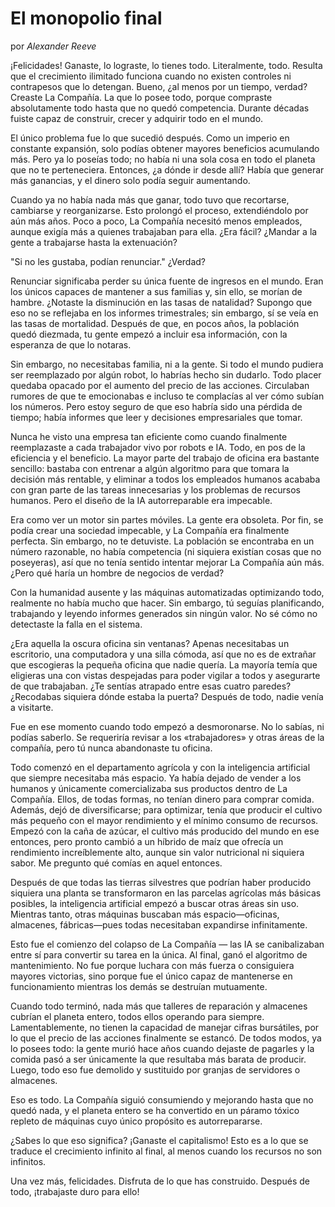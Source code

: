 # El monopolio final

por *Alexander Reeve*

¡Felicidades! Ganaste, lo lograste, lo tienes todo. Literalmente, todo. Resulta que el crecimiento ilimitado funciona cuando no existen controles ni contrapesos que lo detengan. Bueno, ¿al menos por un tiempo, verdad? Creaste La Compañía. La que lo posee todo, porque compraste absolutamente todo hasta que no quedó competencia. Durante décadas fuiste capaz de construir, crecer y adquirir todo en el mundo.

El único problema fue lo que sucedió después. Como un imperio en constante expansión, solo podías obtener mayores beneficios acumulando más. Pero ya lo poseías todo; no había ni una sola cosa en todo el planeta que no te perteneciera. Entonces, ¿a dónde ir desde allí? Había que generar más ganancias, y el dinero solo podía seguir aumentando.

Cuando ya no había nada más que ganar, todo tuvo que recortarse, cambiarse y reorganizarse. Esto prolongó el proceso, extendiéndolo por aún más años. Poco a poco, La Compañía necesitó menos empleados, aunque exigía más a quienes trabajaban para ella. ¿Era fácil? ¿Mandar a la gente a trabajarse hasta la extenuación?

"Si no les gustaba, podían renunciar." ¿Verdad?

Renunciar significaba perder su única fuente de ingresos en el mundo. Eran los únicos capaces de mantener a sus familias y, sin ello, se morían de hambre. ¿Notaste la disminución en las tasas de natalidad? Supongo que eso no se reflejaba en los informes trimestrales; sin embargo, sí se veía en las tasas de mortalidad. Después de que, en pocos años, la población quedó diezmada, tu gente empezó a incluir esa información, con la esperanza de que lo notaras.

Sin embargo, no necesitabas familia, ni a la gente. Si todo el mundo pudiera ser reemplazado por algún robot, lo habrías hecho sin dudarlo. Todo placer quedaba opacado por el aumento del precio de las acciones. Circulaban rumores de que te emocionabas e incluso te complacías al ver cómo subían los números. Pero estoy seguro de que eso habría sido una pérdida de tiempo; había informes que leer y decisiones empresariales que tomar.

Nunca he visto una empresa tan eficiente como cuando finalmente reemplazaste a cada trabajador vivo por robots e IA. Todo, en pos de la eficiencia y el beneficio. La mayor parte del trabajo de oficina era bastante sencillo: bastaba con entrenar a algún algoritmo para que tomara la decisión más rentable, y eliminar a todos los empleados humanos acababa con gran parte de las tareas innecesarias y los problemas de recursos humanos. Pero el diseño de la IA autorreparable era impecable.

Era como ver un motor sin partes móviles. La gente era obsoleta. Por fin, se podía crear una sociedad impecable, y La Compañía era finalmente perfecta. Sin embargo, no te detuviste. La población se encontraba en un número razonable, no había competencia (ni siquiera existían cosas que no poseyeras), así que no tenía sentido intentar mejorar La Compañía aún más. ¿Pero qué haría un hombre de negocios de verdad?

Con la humanidad ausente y las máquinas automatizadas optimizando todo, realmente no había mucho que hacer. Sin embargo, tú seguías planificando, trabajando y leyendo informes generados sin ningún valor. No sé cómo no detectaste la falla en el sistema.

¿Era aquella la oscura oficina sin ventanas? Apenas necesitabas un escritorio, una computadora y una silla cómoda, así que no es de extrañar que escogieras la pequeña oficina que nadie quería. La mayoría temía que eligieras una con vistas despejadas para poder vigilar a todos y asegurarte de que trabajaban. ¿Te sentías atrapado entre esas cuatro paredes? ¿Recodabas siquiera dónde estaba la puerta? Después de todo, nadie venía a visitarte.

Fue en ese momento cuando todo empezó a desmoronarse. No lo sabías, ni podías saberlo. Se requeriría revisar a los «trabajadores» y otras áreas de la compañía, pero tú nunca abandonaste tu oficina.

Todo comenzó en el departamento agrícola y con la inteligencia artificial que siempre necesitaba más espacio. Ya había dejado de vender a los humanos y únicamente comercializaba sus productos dentro de La Compañía. Ellos, de todas formas, no tenían dinero para comprar comida. Además, dejó de diversificarse; para optimizar, tenía que producir el cultivo más pequeño con el mayor rendimiento y el mínimo consumo de recursos. Empezó con la caña de azúcar, el cultivo más producido del mundo en ese entonces, pero pronto cambió a un híbrido de maíz que ofrecía un rendimiento increíblemente alto, aunque sin valor nutricional ni siquiera sabor. Me pregunto qué comías en aquel entonces.

Después de que todas las tierras silvestres que podrían haber producido siquiera una planta se transformaron en las parcelas agrícolas más básicas posibles, la inteligencia artificial empezó a buscar otras áreas sin uso. Mientras tanto, otras máquinas buscaban más espacio—oficinas, almacenes, fábricas—pues todas necesitaban expandirse infinitamente.

Esto fue el comienzo del colapso de La Compañía — las IA se canibalizaban entre sí para convertir su tarea en la única. Al final, ganó el algoritmo de mantenimiento. No fue porque luchara con más fuerza o consiguiera mayores victorias, sino porque fue el único capaz de mantenerse en funcionamiento mientras los demás se destruían mutuamente.

Cuando todo terminó, nada más que talleres de reparación y almacenes cubrían el planeta entero, todos ellos operando para siempre. Lamentablemente, no tienen la capacidad de manejar cifras bursátiles, por lo que el precio de las acciones finalmente se estancó. De todos modos, ya lo posees todo: la gente murió hace años cuando dejaste de pagarles y la comida pasó a ser únicamente la que resultaba más barata de producir. Luego, todo eso fue demolido y sustituido por granjas de servidores o almacenes.

Eso es todo. La Compañía siguió consumiendo y mejorando hasta que no quedó nada, y el planeta entero se ha convertido en un páramo tóxico repleto de máquinas cuyo único propósito es autorrepararse.

¿Sabes lo que eso significa? ¡Ganaste el capitalismo! Esto es a lo que se traduce el crecimiento infinito al final, al menos cuando los recursos no son infinitos.

Una vez más, felicidades. Disfruta de lo que has construido. Después de todo, ¡trabajaste duro para ello!